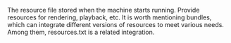 The resource file stored when the machine starts running. Provide resources for rendering, playback, etc. It is worth mentioning bundles, which can integrate different versions of resources to meet various needs. Among them, resources.txt is a related integration.